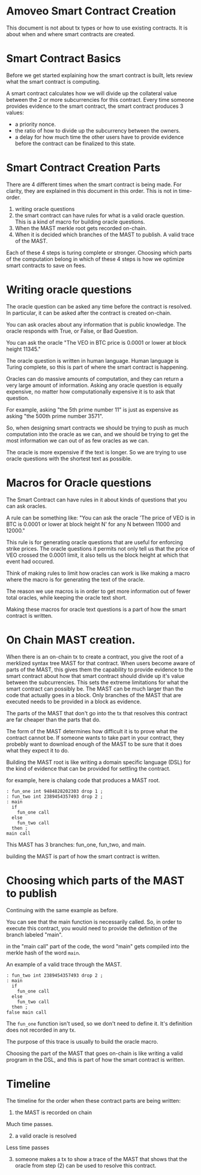 Amoveo Smart Contract Creation
================

This document is not about tx types or how to use existing contracts. It is about when and where smart contracts are created.

Smart Contract Basics
=========

Before we get started explaining how the smart contract is built, lets review what the smart contract is computing.

A smart contract calculates how we will divide up the collateral value between the 2 or more subcurrencies for this contract.
Every time someone provides evidence to the smart contract, the smart contract produces 3 values:

* a priority nonce.
* the ratio of how to divide up the subcurrency between the owners.
* a delay for how much time the other users have to provide evidence before the contract can be finalized to this state.

Smart Contract Creation Parts
============

There are 4 different times when the smart contract is being made. For clarity, they are explained in this document in this order. This is not in time-order. 

1) writing oracle questions 
2) the smart contract can have rules for what is a valid oracle question. This is a kind of macro for building oracle questions. 
3) When the MAST merkle root gets recorded on-chain. 
4) When it is decided which branches of the MAST to publish. A valid trace of the MAST.

Each of these 4 steps is turing complete or stronger. Choosing which parts of the computation belong in which of these 4 steps is how we optimize smart contracts to save on fees.


Writing oracle questions
==============

The oracle question can be asked any time before the contract is resolved. In particular, it can be asked after the contract is created on-chain.

You can ask oracles about any information that is public knowledge. The oracle responds with True, or False, or Bad Question.

You can ask the oracle "The VEO in BTC price is 0.0001 or lower at block height 11345." 

The oracle question is written in human language. Human language is Turing complete, so this is part of where the smart contract is happening.

Oracles can do massive amounts of computation, and they can return a very large amount of information. Asking any oracle question is equally expensive, no matter how computationally expensive it is to ask that question.

For example, asking "the 5th prime number 11" is just as expensive as asking "the 500th prime number 3571".

So, when designing smart contracts we should be trying to push as much computation into the oracle as we can, and we should be trying to get the most information we can out of as few oracles as we can.

The oracle is more expensive if the text is longer. So we are trying to use oracle questions with the shortest text as possible.


Macros for Oracle questions
==============

The Smart Contract can have rules in it about kinds of questions that you can ask oracles. 

A rule can be something like: "You can ask the oracle 'The price of VEO is in BTC is 0.0001 or lower at block height N' for any N between 11000 and 12000."

This rule is for generating oracle questions that are useful for enforcing strike prices.
The oracle questions it permits not only tell us that the price of VEO crossed the 0.0001 limit, it also tells us the block height at which that event had occured.

Think of making rules to limit how oracles can work is like making a macro where the macro is for generating the text of the oracle.

The reason we use macros is in order to get more information out of fewer total oracles, while keeping the oracle text short.

Making these macros for oracle text questions is a part of how the smart contract is written.


On Chain MAST creation.
=============

When there is an on-chain tx to create a contract, you give the root of a merklized syntax tree MAST for that contract.
When users become aware of parts of the MAST, this gives them the capability to provide evidence to the smart contract about how that smart contract should divide up it's value between the subcurrencies.
This sets the extreme limitations for what the smart contract can possibly be.
The MAST can be much larger than the code that actually goes in a block. Only branches of the MAST that are executed needs to be provided in a block as evidence.

The parts of the MAST that don't go into the tx that resolves this contract are far cheaper than the parts that do.

The form of the MAST determines how difficult it is to prove what the contract cannot be.
If someone wants to take part in your contract, they probebly want to download enough of the MAST to be sure that it does what they expect it to do.

Building the MAST root is like writing a domain specific language (DSL) for the kind of evidence that can be provided for settling the contract.

for example, here is chalang code that produces a MAST root.
```
: fun_one int 9484828202303 drop 1 ;
: fun_two int 2389454357493 drop 2 ;
: main
  if
    fun_one call
  else
    fun_two call
  then ;
main call
```

This MAST has 3 branches: fun_one, fun_two, and main.


building the MAST is part of how the smart contract is written.

Choosing which parts of the MAST to publish
=================

Continuing with the same example as before.

You can see that the main function is necessarily called. So, in order to execute this contract, you would need to provide the definition of the branch labeled "main".

in the "main call" part of the code, the word "main" gets compiled into the merkle hash of the word `main`.

An example of a valid trace through the MAST.
```
: fun_two int 2389454357493 drop 2 ;
: main
  if
    fun_one call
  else
    fun_two call
  then ;
false main call
```

The `fun_one` function isn't used, so we don't need to define it. It's definition does not recorded in any tx.

The purpose of this trace is usually to build the oracle macro.

Choosing the part of the MAST that goes on-chain is like writing a valid program in the DSL, and this is part of how the smart contract is written.

Timeline
============

The timeline for the order when these contract parts are being written:

1) the MAST is recorded on chain

Much time passes.

2) a valid oracle is resolved

Less time passes

3) someone makes a tx to show a trace of the MAST that shows that the oracle from step (2) can be used to resolve this contract.

